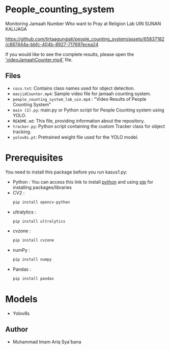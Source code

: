 # People_counting_system
Monitoring Jamaah Number Who want to Pray at Religion Lab UIN SUNAN KALIJAGA

https://github.com/tirtaagungjati/people_counting_system/assets/65837182/c887444a-bbfc-404b-8927-717697ecea24

If you would like to see the complete results, please open the ['videoJamaahCounter.mp4'](https://github.com/tirtaagungjati/people_counting_system/blob/main/people_counting_system_lab_uin.mp4) file.

## Files
- `coco.txt`: Contains class names used for object detection.
- `masjidCounter.mp4`: Sample video file for jamaah counting system.
- `people_counting_system_lab_uin.mp4` : "Video Results of People Counting System"
- `main (2).py`: main.py or Python script for People Counting system using YOLO.
- `README.md`: This file, providing information about the repository.
- `tracker.py`: Python script containing the custom Tracker class for object tracking.
- `yolov8s.pt`: Pretrained weight file used for the YOLO model.
  
# Prerequisites
You need to install this package before you run kasus1.py:
* Python : You can access this link to install [python](https://www.python.org/downloads/) and using [pip](https://pypi.org/project/pip/) for installing  packages/libraries
* CV2 : 
  ```bash
  pip install opencv-python
* ultralytics :
  ```bash
  pip install ultralytics
* cvzone : 
  ```bash
  pip install cvzone
* numPy : 
  ```bash
  pip install numpy
* Pandas : 
  ```bash
  pip install pandas

# Models
* Yolov8s

## Author
- Muhammad Imam Ariq Sya'bana

